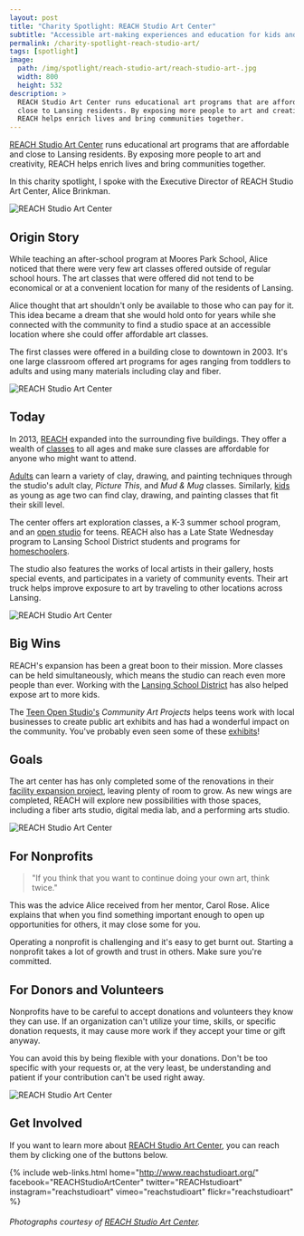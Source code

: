 ```yaml
---
layout: post
title: "Charity Spotlight: REACH Studio Art Center"
subtitle: "Accessible art-making experiences and education for kids and adults."
permalink: /charity-spotlight-reach-studio-art/
tags: [spotlight]
image:
  path: /img/spotlight/reach-studio-art/reach-studio-art-.jpg
  width: 800
  height: 532
description: >
  REACH Studio Art Center runs educational art programs that are affordable and
  close to Lansing residents. By exposing more people to art and creativity,
  REACH helps enrich lives and bring communities together.
---
```


[REACH Studio Art Center][1] runs educational art programs that are affordable and close to Lansing residents. By exposing more people to art and creativity, REACH helps enrich lives and bring communities together.

In this charity spotlight, I spoke with the Executive Director of REACH Studio Art Center, Alice Brinkman.

![][2]

## Origin Story

While teaching an after-school program at Moores Park School, Alice noticed that there were very few art classes offered outside of regular school hours. The art classes that were offered did not tend to be economical or at a convenient location for many of the residents of Lansing.

Alice thought that art shouldn't only be available to those who can pay for it. This idea became a dream that she would hold onto for years while she connected with the community to find a studio space at an accessible location where she could offer affordable art classes.

The first classes were offered in a building close to downtown in 2003. It's one large classroom offered art programs for ages ranging from toddlers to adults and using many materials including clay and fiber.

![][3]

## Today

In 2013, [REACH][1] expanded into the surrounding five buildings. They offer a wealth of [classes][11] to all ages and make sure classes are affordable for anyone who might want to attend.

[Adults][13] can learn a variety of clay, drawing, and painting techniques through the studio's adult clay, _Picture This_, and _Mud &amp; Mug_ classes. Similarly, [kids][14] as young as age two can find clay, drawing, and painting classes that fit their skill level.

The center offers art exploration classes, a K-3 summer school program, and an [open studio][9] for teens. REACH also has a Late State Wednesday program to Lansing School District students and programs for [homeschoolers][12].

The studio also features the works of local artists in their gallery, hosts special events, and participates in a variety of community events. Their art truck helps improve exposure to art by traveling to other locations across Lansing.

![][4]

## Big Wins

REACH's expansion has been a great boon to their mission. More classes can be held simultaneously, which means the studio can reach even more people than ever. Working with the [Lansing School District][7] has also helped expose art to more kids.

The [Teen Open Studio's][9] _Community Art Projects_ helps teens work with local businesses to create public art exhibits and has had a wonderful impact on the community. You've probably even seen some of these [exhibits][8]!

## Goals

The art center has has only completed some of the renovations in their [facility expansion project][10], leaving plenty of room to grow. As new wings are completed, REACH will explore new possibilities with those spaces, including a fiber arts studio, digital media lab, and a performing arts studio.

![][5]

## For Nonprofits

> "If you think that you want to continue doing your own art, think twice."

This was the advice Alice received from her mentor, Carol Rose. Alice explains that when you find something important enough to open up opportunities for others, it may close some for you.

Operating a nonprofit is challenging and it's easy to get burnt out. Starting a nonprofit takes a lot of growth and trust in others. Make sure you're committed.

## For Donors and Volunteers

Nonprofits have to be careful to accept donations and volunteers they know they can use. If an organization can't utilize your time, skills, or specific donation requests, it may cause more work if they accept your time or gift anyway.

You can avoid this by being flexible with your donations. Don't be too specific with your requests or, at the very least, be understanding and patient if your contribution can't be used right away.

![][6]

## Get Involved

If you want to learn more about [REACH Studio Art Center][1], you can reach them by clicking one of the buttons below.

{% include web-links.html home="http://www.reachstudioart.org/" facebook="REACHStudioArtCenter" twitter="REACHstudioart" instagram="reachstudioart" vimeo="reachstudioart" flickr="reachstudioart" %}

###### Photographs courtesy of [REACH Studio Art Center][1].



[1]: http://www.reachstudioart.org/ "REACH Studio Art Center Homepage"
[2]: /img/spotlight/reach-studio-art/reach-studio-art-.jpg "REACH Studio Art Center"
[3]: /img/spotlight/reach-studio-art/reach-studio-art-.jpg "REACH Studio Art Center"
[4]: /img/spotlight/reach-studio-art/reach-studio-art-.jpg "REACH Studio Art Center"
[5]: /img/spotlight/reach-studio-art/reach-studio-art-.jpg "REACH Studio Art Center"
[6]: /img/spotlight/reach-studio-art/reach-studio-art-.jpg "REACH Studio Art Center"
[7]: http://www.lansingschools.net/ "Lansing School District Homepage"
[8]: https://www.google.com/maps/d/u/1/viewer?mid=1N63PV80nRtkBE40qSORTGJzWsuA "Community Art Projects Map"
[9]: http://www.reachstudioart.org/tos/ "Teen Open Studio at REACH"
[10]: http://www.reachstudioart.org/expandingourreach/ "REACH Facility Expansion Project"
[11]: http://www.reachstudioart.org/programming/ "REACH Studio Art Center Programs"
[12]: http://www.reachstudioart.org/learn-517/ "Learn517 Homeschool Program"
[13]: http://www.reachstudioart.org/foradults-2/ "REACH Studio Programs for Adults"
[14]: http://www.reachstudioart.org/forchildren-2/ "REACH Studio Programs for Kids"
